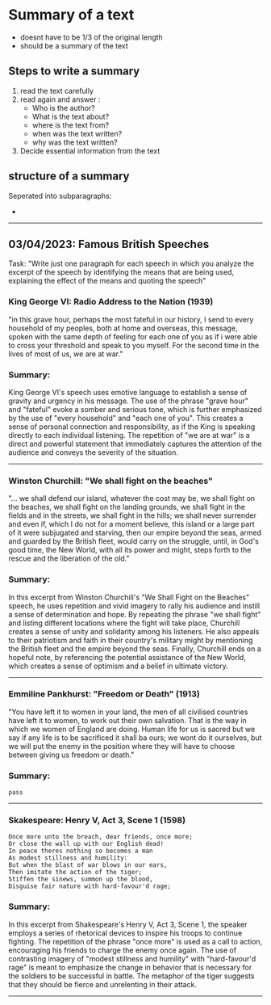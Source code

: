 # Summary of a text

- doesnt have to be 1/3 of the original length
- should be a summary of the text

## Steps to write a summary

1. read the text carefully
2. read again and answer :
    - Who is the author?
    - What is the text about?
    - where is the text from?
    - when was the text written?
    - why was the text written?
3. Decide essential information from the text

## structure of a summary

Seperated into subparagraphs:

- 

---

## 03/04/2023: Famous British Speeches

Task: "Write just one paragraph for each speech in which you analyze the excerpt of the speech by identifying the means that are being used, explaining the effect of the means and quoting the speech"

### King George VI: Radio Address to the Nation (1939)

"in this grave hour, perhaps the most fateful in our history, I send to every household of my peoples, both at home and overseas, this message, spoken with the same depth of feeling for each one of you as if i were able to cross your threshold and speak to you myself. For the second time in the lives of most of us, we are at war."

### Summary:

King George VI's speech uses emotive language to establish a sense of gravity and urgency in his message. The use of the phrase "grave hour" and "fateful" evoke a somber and serious tone, which is further emphasized by the use of "every household" and "each one of you". This creates a sense of personal connection and responsibility, as if the King is speaking directly to each individual listening. The repetition of "we are at war" is a direct and powerful statement that immediately captures the attention of the audience and conveys the severity of the situation.


---

### Winston Churchill: "We shall fight on the beaches"

"... we shall defend our island, whatever the cost may be, we shall fight on the beaches, we shall fight on the landing grounds, we shall fight in the fields and in the streets, we shall fight in the hills; we shall never surrender and even if, which I do not for a moment believe, this island or a large part of it were subjugated and starving, then our empire beyond the seas, armed and guarded by the British fleet, would carry on the struggle, until, in God's good time, the New World, with all its power and might, steps forth to the rescue and the liberation of the old."

### Summary:

In this excerpt from Winston Churchill's "We Shall Fight on the Beaches" speech, he uses repetition and vivid imagery to rally his audience and instill a sense of determination and hope. By repeating the phrase "we shall fight" and listing different locations where the fight will take place, Churchill creates a sense of unity and solidarity among his listeners. He also appeals to their patriotism and faith in their country's military might by mentioning the British fleet and the empire beyond the seas. Finally, Churchill ends on a hopeful note, by referencing the potential assistance of the New World, which creates a sense of optimism and a belief in ultimate victory.

---


### Emmiline Pankhurst: "Freedom or Death" (1913)

"You have left it to women in your land, the men of all civilised countries have left it to women, to work out their own salvation. That is the way in which we women of England are doing. Human life for us is sacred but we say if any life is to be sacrificed it shall ba ours; we wont do it ourselves, but we will put the enemy in the position where they will have to choose between giving us freedom or death."

### Summary:

    pass


---

### Skakespeare: Henry V, Act 3, Scene 1 (1598)

    Once more unto the breach, dear friends, once more;
    Or close the wall up with our English dead!
    In peace theres nothing so becomes a man
    As modest stillness and humility:
    But when the blast of war blows in our ears,
    Then imitate the action of the tiger;
    Stiffen the sinews, summon up the blood,
    Disguise fair nature with hard-favour'd rage;

### Summary:

In this excerpt from Shakespeare's Henry V, Act 3, Scene 1, the speaker employs a series of rhetorical devices to inspire his troops to continue fighting. The repetition of the phrase "once more" is used as a call to action, encouraging his friends to charge the enemy once again. The use of contrasting imagery of "modest stillness and humility" with "hard-favour'd rage" is meant to emphasize the change in behavior that is necessary for the soldiers to be successful in battle. The metaphor of the tiger suggests that they should be fierce and unrelenting in their attack.

---